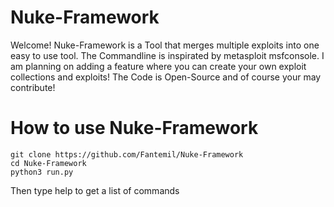 # Nuke-Framework

Welcome! Nuke-Framework is a Tool that merges multiple exploits into one easy to use tool. The Commandline is inspirated by metasploit msfconsole. I am planning on adding a feature where you can create your own exploit collections and exploits! The Code is Open-Source and of course your may contribute!

# How to use Nuke-Framework  
```
git clone https://github.com/Fantemil/Nuke-Framework
cd Nuke-Framework
python3 run.py
```
Then type help to get a list of commands
